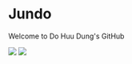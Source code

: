 # Jundo
Welcome to Do Huu Dung's GitHub

![](https://img.shields.io/static/v1?label=Code&message=Python&color=<COLOR>)
![](https://img.shields.io/static/v1?label=Code&message=C/C++.&color=<COLOR>)
